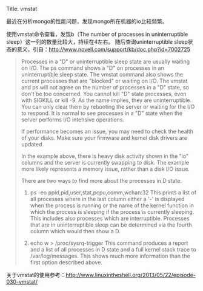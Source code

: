 Title: vmstat

最近在分析mongo的性能问题，发现mongo所在机器的io比较频繁。

使用vmstat命令查看，发现b（The number of processes in uninterruptible sleep）这一列的数量比较大，持续在4左右。
随后查询uninterruptible sleep状态的意义，引自：http://www.novell.com/support/kb/doc.php?id=7002725

>Processes in a "D" or uninterruptible sleep state are usually waiting on I/O. The ps command shows a "D" on processes in an uninterruptible sleep state. The vmstat command also shows the current processes that are "blocked" or waiting on I/O. The vmstat and ps will not agree on the number of processes in a "D" state, so don't be too concerned. You cannot kill "D" state processes, even with SIGKILL or kill -9. As the name implies, they are uninterruptible. You can only clear them by rebooting the server or waiting for the I/O to respond. It is normal to see processes in a "D" state when the server performs I/O intensive operations. 
>
>If performance becomes an issue, you may need to check the health of your disks. Make sure your firmware and kernel disk drivers are updated. 
>
>In the example above, there is heavy disk activity shown in the "io" columns and the server is currently swapping to disk. The example more likely represents a memory issue, rather than a disk I/O issue. 
>
>There are two ways to find more about the processes in D state.
>
>1. ps -eo ppid,pid,user,stat,pcpu,comm,wchan:32
>This prints a list of all processes where in the last column either a '-' is displayed when the process is running or the name of the kernel function in which the process is sleeping if the process is currently sleeping. This includes also processes which are interruptible. Processes that are in uninterruptible sleep can be determined via the fourth column which would then show a D.
>
>2. echo w > /proc/sysrq-trigger
>This command produces a report and a list of all processes in D state and a full kernel stack trace to /var/log/messages. This shows much more information than the first option described above.


关于vmstat的使用参考：http://www.linuxintheshell.org/2013/05/22/episode-030-vmstat/
